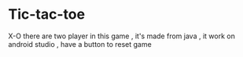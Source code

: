 # Tic-tac-toe
X-O there are two player in this game , it's made from java , it work on android studio , have a button to reset game 
